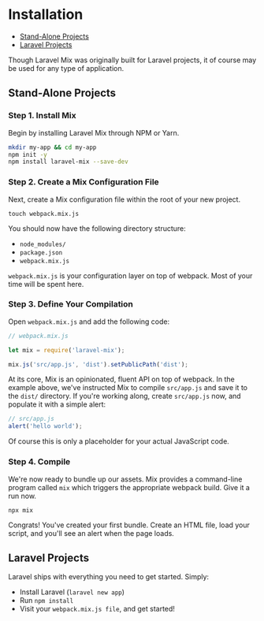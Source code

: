 # Installation

-   [Stand-Alone Projects](#stand-alone-projects)
-   [Laravel Projects](#laravel-projects)

Though Laravel Mix was originally built for Laravel projects, it of course may be used for any type of application.

## Stand-Alone Projects

### Step 1. Install Mix

Begin by installing Laravel Mix through NPM or Yarn.

```bash
mkdir my-app && cd my-app
npm init -y
npm install laravel-mix --save-dev
```

### Step 2. Create a Mix Configuration File

Next, create a Mix configuration file within the root of your new project.

```
touch webpack.mix.js
```

You should now have the following directory structure:

-   `node_modules/`
-   `package.json`
-   `webpack.mix.js`

`webpack.mix.js` is your configuration layer on top of webpack. Most of your time will be spent here.

### Step 3. Define Your Compilation

Open `webpack.mix.js` and add the following code:

```js
// webpack.mix.js

let mix = require('laravel-mix');

mix.js('src/app.js', 'dist').setPublicPath('dist');
```

At its core, Mix is an opinionated, fluent API on top of webpack. In the example above, we've instructed Mix to compile `src/app.js` and save it to the `dist/` directory. If you're working along, create `src/app.js` now, and populate it with a simple alert:

```js
// src/app.js
alert('hello world');
```

Of course this is only a placeholder for your actual JavaScript code.

### Step 4. Compile

We're now ready to bundle up our assets. Mix provides a command-line program called `mix` which triggers the appropriate webpack build. Give it a run now.

```
npx mix
```

Congrats! You've created your first bundle. Create an HTML file, load your script, and you'll see an alert when the page loads.

## Laravel Projects

Laravel ships with everything you need to get started. Simply:

-   Install Laravel (`laravel new app`)
-   Run `npm install`
-   Visit your `webpack.mix.js file`, and get started!
